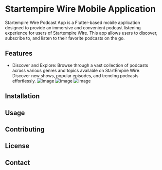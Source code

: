 # Startempire Wire Mobile Application

Startempire Wire Podcast App is a Flutter-based mobile application designed to provide an immersive and convenient podcast listening experience for users of Startempire Wire. This app allows users to discover, subscribe to, and listen to their favorite podcasts on the go.

## Features

-   Discover and Explore: Browse through a vast collection of podcasts across various genres and topics available on StartEmpire Wire. Discover new shows, popular episodes, and trending podcasts effortlessly.
![image](https://github.com/Dustinibrao/startEmpireWire/assets/78004686/76d35ee7-d088-49eb-9f3f-4f50f469d0ac)
![image](https://github.com/Dustinibrao/startEmpireWire/assets/78004686/4c9d1e60-eaea-4f26-b6d0-595af374768f)
![image](https://github.com/Dustinibrao/startEmpireWire/assets/78004686/4199b652-b8ad-4f8f-97a9-8097a5da7c58)

## Installation

## Usage

## Contributing

## License

## Contact
